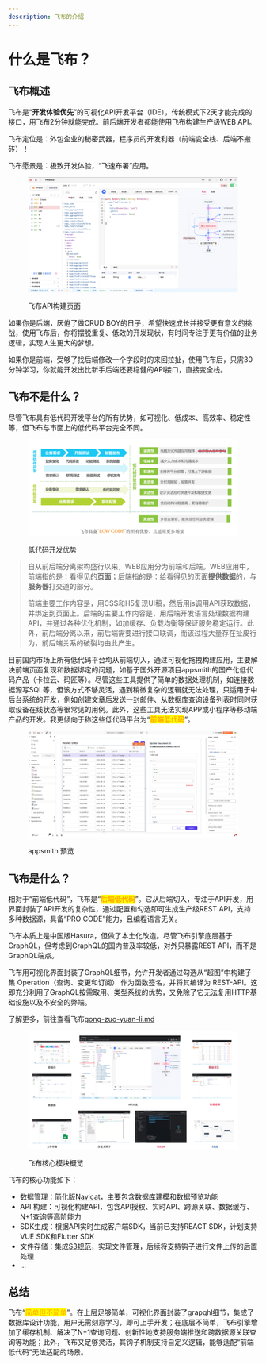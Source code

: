 ```yaml
---
description: 飞布的介绍
---
```


# 什么是飞布？

## 飞布概述

飞布是“**开发体验优先**”的可视化API开发平台（IDE），传统模式下2天才能完成的接口，用飞布2分钟就能完成。前后端开发者都能使用飞布构建生产级WEB API。

飞布定位是：外包企业的秘密武器，程序员的开发利器（前端变全栈、后端不搬砖）！

飞布愿景是：极致开发体验，“飞速布署”应用。

<figure><img src="../.gitbook/assets/image (8) (2).png" alt=""><figcaption><p>飞布API构建页面</p></figcaption></figure>

如果你是后端，厌倦了做CRUD BOY的日子，希望快速成长并接受更有意义的挑战，使用飞布后，你将摆脱重复、低效的开发现状，有时间专注于更有价值的业务逻辑，实现人生更大的梦想。

如果你是前端，受够了找后端修改一个字段时的来回拉扯，使用飞布后，只需30分钟学习，你就能开发出比新手后端还要稳健的API接口，直接变全栈。

## 飞布不是什么？

尽管飞布具有低代码开发平台的所有优势，如可视化、低成本、高效率、稳定性等，但飞布与市面上的低代码平台完全不同。

<figure><img src="../.gitbook/assets/image (19).png" alt=""><figcaption><p>低代码开发优势</p></figcaption></figure>

> 自从前后端分离架构盛行以来，WEB应用分为前端和后端。WEB应用中，前端指的是：看得见的**页面**；后端指的是：给看得见的页面**提供数据**的，与**服务器**打交道的部分。
>
> 前端主要工作内容是，用CSS和H5复现UI稿，然后用js调用API获取数据，并绑定到页面上。后端的主要工作内容是，用后端开发语言处理数据构建API，并通过各种优化机制，如加缓存、负载均衡等保证服务稳定运行。此外，前后端分离以来，前后端需要进行接口联调，而该过程大量存在扯皮行为，前后端关系的破裂均由此产生。

目前国内市场上所有低代码平台均从前端切入，通过可视化拖拽构建应用，主要解决前端页面复现和数据绑定的问题，如基于国外开源项目appsmith的国产化低代码产品（卡拉云、码匠等）。尽管这些工具提供了简单的数据处理机制，如连接数据源写SQL等，但该方式不够灵活，遇到稍微复杂的逻辑就无法处理，只适用于中后台系统的开发，例如创建文章后发送一封邮件、从数据库查询设备列表时同时获取设备在线状态等很常见的用例。此外，这些工具无法实现APP或小程序等移动端产品的开发。我更倾向于称这些低代码平台为“<mark style="color:orange;">**前端低代码**</mark>”。

<figure><img src="../.gitbook/assets/image (9) (1).png" alt=""><figcaption><p>appsmith 预览</p></figcaption></figure>

## 飞布是什么？

相对于“前端低代码”，飞布是“<mark style="color:orange;">**后端低代码**</mark>”。它从后端切入，专注于API开发，用界面封装了API开发的复杂性，通过配置和勾选即可生成生产级REST API，支持多种数据源，具备“PRO CODE”能力，且编程语言无关。

飞布本质上是中国版Hasura，但做了本土化改造。尽管飞布引擎底层基于GraphQL，但考虑到GraphQL的国内普及率较低，对外只暴露REST API，而不是GraphQL端点。

飞布用可视化界面封装了GraphQL细节，允许开发者通过勾选从“超图”中构建子集 Operation（查询、变更和订阅） 作为函数签名，并将其编译为 REST-API。这即充分利用了GraphQL按需取用、类型系统的优势，又免除了它无法复用HTTP基础设施以及不安全的弊端。

了解更多，前往查看飞布[gong-zuo-yuan-li.md](../kuai-su-ru-men/gong-zuo-yuan-li.md "mention")

<figure><img src="../.gitbook/assets/image (22).png" alt=""><figcaption><p>飞布核心模块概览</p></figcaption></figure>

飞布的核心功能如下：

* 数据管理：简化版[Navicat](https://navicat.com.cn/products#navicat)，主要包含数据库建模和数据预览功能
* API 构建：可视化构建API，包含API授权、实时API、跨源关联、数据缓存、N+1查询等高阶能力
* SDK生成：根据API实时生成客户端SDK，当前已支持REACT SDK，计划支持VUE SDK和Flutter SDK
* 文件存储：集成[S3规范](https://www.zhihu.com/question/343713732/answer/809092629)，实现文件管理，后续将支持钩子进行文件上传的后置处理
* ...

## 总结

飞布“<mark style="color:orange;">简单但不简单</mark>”。在上层足够简单，可视化界面封装了grapqhl细节，集成了数据库设计功能，用户无需刻意学习，即可上手开发；在底层不简单，飞布引擎增加了缓存机制、解决了N+1查询问题、创新性地支持服务端推送和跨数据源关联查询等功能；此外，飞布又足够灵活，其钩子机制支持自定义逻辑，能够适配“前端低代码”无法适配的场景。
